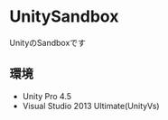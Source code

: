 UnitySandbox
============

UnityのSandboxです

## 環境

 * Unity Pro 4.5
 * Visual Studio 2013 Ultimate(UnityVs)

